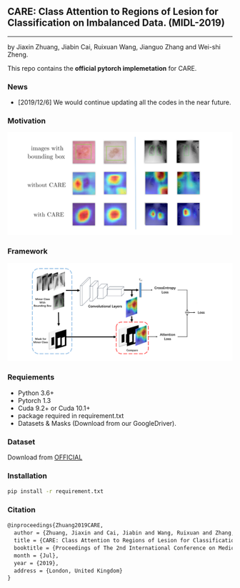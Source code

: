 ## CARE: Class Attention to Regions of Lesion for Classification on Imbalanced Data. (MIDL-2019)
***

by Jiaxin Zhuang, Jiabin Cai, Ruixuan Wang, Jianguo Zhang and Wei-shi Zheng.

This repo contains the **official pytorch implemetation** for CARE. 

### News
* [2019/12/6] We would continue updating all the codes in the near future.

### Motivation

![Motivation](./Motivation.png)

### Framework  

![Framework](./Framework.png)


### Requiements
* Python 3.6+
* Pytorch 1.3
* Cuda 9.2+ or Cuda 10.1+
* package required in requirement.txt
* Datasets & Masks (Download from our GoogleDriver).

### Dataset
Download from [OFFICIAL](https://challenge.isic-archive.com/data#2018)

### Installation

```bash
pip install -r requirement.txt
```



### Citation

```latex
@inproceedings{Zhuang2019CARE,
  author = {Zhuang, Jiaxin and Cai, Jiabin and Wang, Ruixuan and Zhang, Jianguo and Zheng, Weishi},
  title = {CARE: Class Attention to Regions of Lesion for Classification on Imbalanced Data},
  booktitle = {Proceedings of The 2nd International Conference on Medical Imaging with Deep Learning},
  month = {Jul},
  year = {2019},
  address = {London, United Kingdom}
}
```



## 

